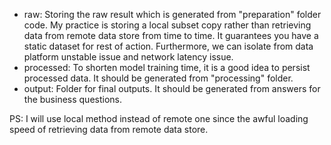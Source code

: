 - raw: Storing the raw result which is generated from "preparation" folder code. 
  My practice is storing a local subset copy rather than retrieving data from remote data store from time to time. 
  It guarantees you have a static dataset for rest of action. 
  Furthermore, we can isolate from data platform unstable issue and network latency issue.
- processed: To shorten model training time, it is a good idea to persist processed data. It should be generated from "processing" folder.
- output: Folder for final outputs. It should be generated from answers for the business questions.

PS: I will use local method instead of remote one since the awful loading speed of retrieving data from remote data store.